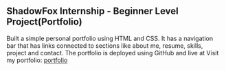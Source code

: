 ## ShadowFox Internship - Beginner Level Project(Portfolio)
Built a simple personal portfolio using HTML and CSS. It has a navigation bar that has links connected to sections like about me, resume, skills, project and contact. 
The portfolio is deployed using GitHub and live at Visit my portfolio: [portfolio](https://portfolio-kc4f.onrender.com)
 
